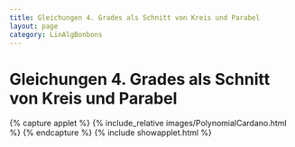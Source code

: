 ```yaml
---
title: Gleichungen 4. Grades als Schnitt von Kreis und Parabel
layout: page
category: LinAlgBonbons
---
```


# Gleichungen 4. Grades als Schnitt von Kreis und Parabel

{% capture applet %} {% include_relative images/PolynomialCardano.html %} {% endcapture %}
{% include showapplet.html %}

